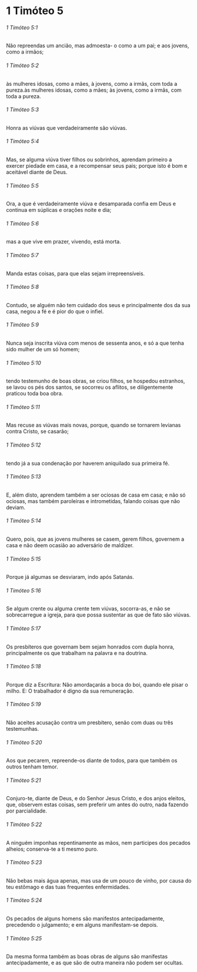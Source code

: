 # 1 Timóteo 5

###### 1 Timóteo 5:1

Não repreendas um ancião, mas admoesta- o como a um pai; e aos jovens, como a irmãos;

###### 1 Timóteo 5:2

às mulheres idosas, como a mães, à jovens, como a irmãs, com toda a pureza.às mulheres idosas, como a mães; às jovens, como a irmãs, com toda a pureza.

###### 1 Timóteo 5:3

Honra as viúvas que verdadeiramente são viúvas.

###### 1 Timóteo 5:4

Mas, se alguma viúva tiver filhos ou sobrinhos, aprendam primeiro a exercer piedade em casa, e a recompensar seus pais; porque isto é bom e aceitável diante de Deus.

###### 1 Timóteo 5:5

Ora, a que é verdadeiramente viúva e desamparada confia em Deus e continua em súplicas e orações noite e dia;

###### 1 Timóteo 5:6

mas a que vive em prazer, vivendo, está morta.

###### 1 Timóteo 5:7

Manda estas coisas, para que elas sejam irrepreensíveis.

###### 1 Timóteo 5:8

Contudo, se alguém não tem cuidado dos seus e principalmente dos da sua casa, negou a fé e é pior do que o infiel.

###### 1 Timóteo 5:9

Nunca seja inscrita viúva com menos de sessenta anos, e só a que tenha sido mulher de um só homem;

###### 1 Timóteo 5:10

tendo testemunho de boas obras, se criou filhos, se hospedou estranhos, se lavou os pés dos santos, se socorreu os aflitos, se diligentemente praticou toda boa obra.

###### 1 Timóteo 5:11

Mas recuse as viúvas mais novas, porque, quando se tornarem levianas contra Cristo, se casarão;

###### 1 Timóteo 5:12

tendo já a sua condenação por haverem aniquilado sua primeira fé.

###### 1 Timóteo 5:13

E, além disto, aprendem também a ser ociosas de casa em casa; e não só ociosas, mas também paroleiras e intrometidas, falando coisas que não deviam.

###### 1 Timóteo 5:14

Quero, pois, que as jovens mulheres se casem, gerem filhos, governem a casa e não deem ocasião ao adversário de maldizer.

###### 1 Timóteo 5:15

Porque já algumas se desviaram, indo após Satanás.

###### 1 Timóteo 5:16

Se algum crente ou alguma crente tem viúvas, socorra-as, e não se sobrecarregue a igreja, para que possa sustentar as que de fato são viúvas.

###### 1 Timóteo 5:17

Os presbíteros que governam bem sejam honrados com dupla honra, principalmente os que trabalham na palavra e na doutrina.

###### 1 Timóteo 5:18

Porque diz a Escritura: Não amordaçarás a boca do boi, quando ele pisar o milho. E: O trabalhador é digno da sua remuneração.

###### 1 Timóteo 5:19

Não aceites acusação contra um presbítero, senão com duas ou três testemunhas.

###### 1 Timóteo 5:20

Aos que pecarem, repreende-os diante de todos, para que também os outros tenham temor.

###### 1 Timóteo 5:21

Conjuro-te, diante de Deus, e do Senhor Jesus Cristo, e dos anjos eleitos, que, observem estas coisas, sem preferir um antes do outro, nada fazendo por parcialidade.

###### 1 Timóteo 5:22

A ninguém imponhas repentinamente as mãos, nem participes dos pecados alheios; conserva-te a ti mesmo puro.

###### 1 Timóteo 5:23

Não bebas mais água apenas, mas usa de um pouco de vinho, por causa do teu estômago e das tuas frequentes enfermidades.

###### 1 Timóteo 5:24

Os pecados de alguns homens são manifestos antecipadamente, precedendo o julgamento; e em alguns manifestam-se depois.

###### 1 Timóteo 5:25

Da mesma forma também as boas obras de alguns são manifestas antecipadamente, e as que são de outra maneira não podem ser ocultas.

